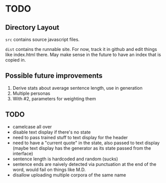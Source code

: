 # TODO

## Directory Layout
`src` contains source javascript files.

`dist` contains the runnable site. For now, track it in github and edit things like index.html there. May make sense in the future to have an index that is copied in.

## Possible future improvements

1. Derive stats about average sentence length, use in generation
2. Multiple personas
3. With #2, parameters for weighting them

## TODO

* camelcase all over
* disable text display if there's no state
* need to pass trained stuff to text display for the header
* need to have a "current quote" in the state, also passed to text display (maybe text display has the generator as its state passed from the interface)
* sentence length is hardcoded and random (sucks)
* sentence ends are naively detected via punctuation at the end of the word, would fail on things like M.D.
* disallow uploading multiple corpora of the same name
